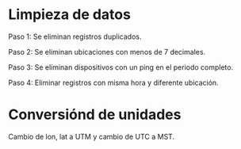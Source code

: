 # Limpieza de datos

Paso 1: Se eliminan registros duplicados.

Paso 2: Se eliminan ubicaciones con menos de 7 decimales.

Paso 3: Se eliminan dispositivos con un ping en el periodo completo.

Paso 4: Eliminar registros con misma hora y diferente ubicación.

# Conversiónd de unidades

Cambio de lon, lat a UTM y cambio de UTC a MST.
